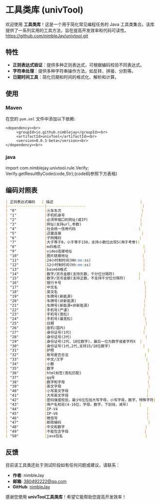 # 工具类库 (univTool)
欢迎使用 **工具类库**！这是一个用于简化常见编程任务的 Java 工具类集合。该库提供了一系列实用的工具方法，旨在提高开发效率和代码可读性。
https://github.com/nimbleJay/univtool.git
## 特性
- **正则表达式验证**：提供多种正则表达式，可根据编码校验不同表达式。
- **字符串处理**：提供多种字符串操作方法，如反转、拼接、分割等。
- **日期时间工具**：简化日期和时间的格式化、解析和计算。

## 使用
### Maven
在您的 `pom.xml` 文件中添加以下依赖:
```
<dependency><br>
     <groupId>io.github.nimblejay</groupId><br>
     <artifactId>univTool</artifactId><br>
     <version>0.0.3-beta</version><br>
</dependency><br>
```
### java
import com.nimblejay.univtool.rule.Verify;<br>
Verify.getResultByCode(code,Str);(code码参照下方表格)

## 编码对照表
```markdown
| 正则表达式编码   | 描述                                        |
|-----------------|------------------                          |
| "0"             |火车车次                                     |
| "1"             |手机机身号                                   |
| "2"             |必须带端口的网址(或IP)                        |
| "3"             |网址(支持url,参数)                           |
| "4"             |社会统一信用代码                             |
| "5"             |迅雷连接                                     |
| "6"             |子网掩码                                    |
| "7"             |大于等于0，小于等于150，支持小数位出现5(用于考卷)|
| "8"             |md5格式                                      |
| "9"             |video连接地址                                 |
| "10"            |图片链接地址                                  |
| "11"            |24小时制时间(HH:mm:ss)                        |
| "12"            |12小时制时间(hh:mm:ss)                        |
| "13"            |base64格式                                   |
| "14"            |数字/货币金额(支持负数，千分位分隔符)           |
| "15"            |数字/货币金额(支持正数，不支持千分位分隔符)      |
| "16"            |银行卡号                                      |
| "17"            |中文名                                        |
| "18"            |英文名                                        |
| "19"            |车牌号(新能源)                                 |
| "20"            |车牌号(非新能源)                               |
| "21"            |车牌号(新能源+非新能源)                         |
| "22"            |手机号(严谨)                                  |
| "23"            |手机号(宽松)                                  |
| "24"            |手机号(最宽松)                                 |
| "25"            |日期                                          |
| "26"            |座机(国内)                                    |
| "27"            |身份证号(1代)                                 |
| "28"            |身份证号(2代)                                  |
| "29"            |身份证号(2代，18位数字)，最后一位为数字或者字符X  |
| "30"            |身份证号(1代,2代,支持15/18位数字)               |
| "31"            |护照                                           |
| "32"            |账号是否合法                                   |
| "33"            |中文/汉字                                      |
| "34"            |小数                                           |
| "35"            |数字                                           |
| "36"            |html标签(宽松匹配)                              |
| "37"            |qq号                                           |
| "38"            |数字和字母                                      |
| "39"            |英文字母                                        |
| "40"            |小写英文字母                                    |
| "41"            |大写英文字母                                    |
| "42"            |密码强度校验，最少6位包括大写字母，小写字母，数字，特殊字符|
| "43"            |用户名校验(4-16位，字母，数字，下划线，减号)     |
| "44"            |IP-V4                                         |
| "45"            |IP-V6                                         |
| "46"            |微信号                                         |
| "47"            |邮政编码                                        |
| "48"            |中文和数字                                     |
| "49"            |不能包含字母                                   |
| "50"            |java包名                                      |
```

## 反馈
目前该工具类还处于测试阶段如有任何问题或建议，请联系：

- **作者**: nimbleJay
- **邮箱**: 380492222@qq.com
- **GitHub**: [nimbleJay](https://github.com/nimbleJay)

感谢您使用 **univTool工具类库**！希望它能帮助您提高开发效率！



